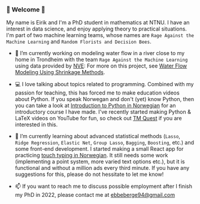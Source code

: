 ### 👋 Welcome 👋

My name is Eirik and I'm a PhD student in mathematics at NTNU. I have an interest in data science, and enjoy applying theory to practical situations. I'm part of two machine learning teams, whose names are `Rage Against the Machine Learning` and `Random Florists and Decision Bees`. 

- :ocean: I’m currently working on modeling water flow in a river close to my home in Trondheim with the team `Rage Against the Machine Learning` using data provided by [NVE](https://www.nve.no/): For more on this project, see [Water Flow Modeling Using Shrinkage Methods](https://github.com/ebbeberge/water-flow-modeling).

- :computer: I love talking about topics related to programming. Combined with my passion for teaching, this has forced me to make education videos about Python. If you speak Norwegan and don't (yet) know Python, then you can take a look at [Introduction to Python in Norwegian](https://github.com/ebbeberge/python_course_norwegian) for an introductory course I have made. I've recently started making Python & LaTeX videos on YouTube for fun, so check out [TM Quest](https://www.youtube.com/channel/UCiM0hH04kGHmn3ftlf5x1NQ ) if you are interested in this.

- 🌱 I’m currently learning about advanced statistical methods (`Lasso`, `Ridge Regression`, `Elastic Net`, `Group Lasso`, `Bagging`, `Boosting`, etc.) and some front-end development. I started making a small React app for practicing [touch typing in Norwegian](https://ebbeberge.github.io/typing/). It still needs some work (implementing a point system, more varied text options etc.), but it is functional and without a million ads every third minute. If you have any suggestions for this, please do not hessitate to let me know!

- 📫 If you want to reach me to discuss possible employment after I finish my PhD in 2022, please contact me at ebbeberge94@gmail.com
